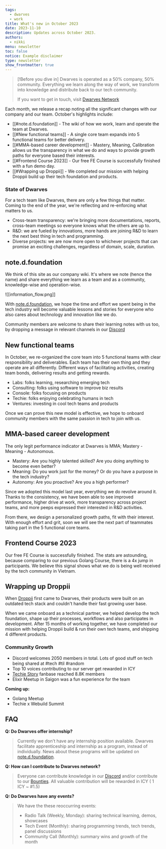 ```yaml
---
tags:
  - dwarves
  - work
title: What's new in October 2023
date: 2023-11-10
description: Updates across October 2023.
authors:
  - nikki
menu: newsletter
toc: false
notice: Example disclaimer
type: newsletter
show_frontmatter: true
---
```

> [!Before you dive in]
> Dwarves is operated as a 50% company, 50% community. Everything we learn along the way of work, we transform into knowledge and distribute back to our tech community.
> 
> If you want to get in touch, visit [Dwarves Network](http://discord.gg/dwarvesv)


Each month, we release a recap noting all the significant changes with our company and our team. October's highlights include:

- [[#note.d.foundation]] - The wiki of how we work, learn and operate the team at Dwarves.
- [[#New functional teams]] - A single core team expands into 5 functional teams for better delivery.
- [[#MMA-based career development]] - Mastery, Meaning, Calibration allows us the transparency in what we do and ways to provide growth paths for everyone based their interests.
- [[#Frontend Course 2023]] - Our free FE Course is successfully finished with a fun demo day.
- [[#Wrapping up Droppii]] - We completed our mission with helping Droppii build up their tech foundation and products.

### State of Dwarves
For a tech team like Dwarves, there are only a few things that matter. Coming to the end of the year, we're reflecting and re-enforcing what matters to us.
- Cross-team transparency: we're bringing more documentations, reports, cross-team meetings so everyone knows what the others are up to.
- R&D: we are fueled by innovations, more hands are joining R&D to learn the next best thing in tech and programming.
- Diverse projects: we are now more open to whichever projects that can promise an exciting challenges, regardless of domain, scale, duration.

## note.d.foundation

We think of this site as our company wiki. It's where we note (hence the name) and share everything we learn as a team and as a community, knowledge-wise and operation-wise.

![[information_flow.png]]

With [note.d.foundation](note.d.foundation), we hope the time and effort we spent being in the tech industry will become valuable lessons and stories for everyone who also cares about technology and innovation like we do.

Community members are welcome to share their learning notes with us too, by dropping a message in relevant channels in our [Discord](http://discord.gg/dwarvesv)


## New functional teams

In October, we re-organized the core team into 5 functional teams with clear responsibility and deliverables. Each team has their own thing and they operate are all differently. Different ways of facilitating activities, creating team bonds, delivering results and getting rewards.

- Labs: folks learning, researching emerging tech
- Consulting: folks using software to improve biz results
- Console: folks focusing on products
- Techie: folks enjoying celebrating humans in tech
- Ventures: investing in cool tech teams and products

Once we can prove this new model is effective, we hope to onboard community members with the same passion in tech to join with us.


## MMA-based career development

The only legit performance indicator at Dwarves is MMA; Mastery - Meaning - Autonomous.

- Mastery: Are you highly talented skilled? Are you doing anything to become even better?
- Meaning: Do you work just for the money? Or do you have a purpose in the tech industry?
- Autonomy: Are you proactive? Are you a high performer?

Since we adopted this model last year, everything we do revolve around it. Thanks to the consistency, we have been able to see improved performance, higher drive at work, more transparency across project teams, and more peeps expressed their interested in R&D activities.

From there, we design a personalized growth paths, fit with their interest. With enough effort and grit, soon we will see the next part of teammates taking part in the 5 functional core teams.


## Frontend Course 2023

Our free FE Course is successfully finished. The stats are astounding, because comparing to our previous Golang Course, there is a 4x jump in participants. We believe this signal shows what we do is being well received by the tech community in Vietnam.


## Wrapping up Droppii

When [Droppii](http://droppii.com/en/) first came to Dwarves, their products were built on an outdated tech stack and couldn't handle their fast growing user base.

When we came onboard as a technical partner, we helped develop the tech foundation, shape up their processes, workflows and also participates in development. After 15 months of working together, we have completed our mission with helping Droppii build & run their own tech teams, and shipping 4 different products.


### Community Growth

- Discord welcomes 2050 members in total. Lots of good stuff on tech being shared at #tech #til #random
- Top 10 voices contributing to our server get rewarded in ICY
- [Techie Story](http://techiestory.net) fanbase reached 8.8K members
- Elixir Meetup in Saigon was a fun experience for the team

**Coming up:** 
- Golang Meetup
- Techie x Webuild Summit


## FAQ

**Q: Do Dwarves offer internship?**

> Currently we don't have any internship position available. Dwarves facilitate apprenticeship and internship as a program, instead of individually. News about these programs will be updated on [note.d.foundation](note.d.foundation).


**Q: How can I contribute to Dwarves network?**
> Everyone can contribute knowledge in our [Discord](http://discord.gg/dwarvesv) and/or contribute to our [Bounties](http://earn.d.foundation).
> All valuable contribution will be rewarded in ICY ( 1 ICY ~ #1.5)

**Q: Do Dwarves have any events?**
> We have the these reoccurring events:
> - Radio Talk (Weekly, Monday): sharing technical learning, demos, showcases
> - Tech Event (Monthly): sharing programming trends, tech trends, panel discussions
> - Community Call (Monthly):  summary wins and growth of the month